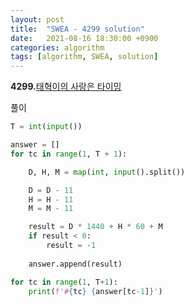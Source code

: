 ```yaml
---
layout: post
title:  "SWEA - 4299 solution"
date:   2021-08-16 18:30:00 +0900
categories: algorithm
tags: [algorithm, SWEA, solution]
---
```

**4299.**[태혁이의 사랑은 타이밍](https://swexpertacademy.com/main/code/problem/problemDetail.do?contestProbId=AWLv6mx6htoDFAVV&categoryId=AWLv6mx6htoDFAVV&categoryType=CODE&problemTitle=4299&orderBy=FIRST_REG_DATETIME&selectCodeLang=ALL&select-1=&pageSize=10&pageIndex=1)

풀이

```python
T = int(input())

answer = []
for tc in range(1, T + 1):

    D, H, M = map(int, input().split())

    D = D - 11
    H = H - 11
    M = M - 11

    result = D * 1440 + H * 60 + M
    if result < 0:
        result = -1
    
    answer.append(result)

for tc in range(1, T+1):
    print(f'#{tc} {answer[tc-1]}')
```

